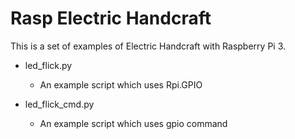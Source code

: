 # Rasp Electric Handcraft

This is a set of examples of Electric Handcraft with Raspberry Pi 3.

* led_flick.py

  * An example script which uses Rpi.GPIO

* led_flick_cmd.py

  * An example script which uses gpio command
